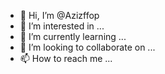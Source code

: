 - 👋 Hi, I’m @Azizffop
- 👀 I’m interested in ...
- 🌱 I’m currently learning ...
- 💞️ I’m looking to collaborate on ...
- 📫 How to reach me ...

<!---
Azizffop/Azizffop is a ✨ special ✨ repository because its `README.md` (this file) appears on your GitHub profile.
You can click the Preview link to take a look at your changes.
--->
